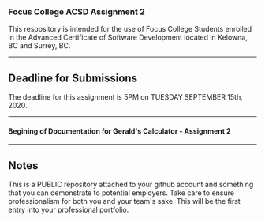 ### Focus College ACSD Assignment 2

This respository is intended for the use of Focus College Students enrolled in the 
Advanced Certificate of Software Development located in Kelowna, BC and Surrey, BC.

---

## Deadline for Submissions

The deadline for this assignment is 5PM on TUESDAY SEPTEMBER 15th, 2020.

---

#### Begining of Documentation for Gerald's Calculator - Assignment 2



















-----




## Notes

This is a PUBLIC repository attached to your github account and something that you can demonstrate to potential employers. 
Take care to ensure professionalism for both you and your team's sake. This will be the first entry into your professional
portfolio.

